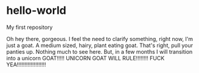 # hello-world
My first repository

Oh hey there, gorgeous. I feel the need to clarify something, right now, I'm just a goat. A medium sized, hairy, plant eating goat. That's right, pull your panties up. Nothing much to see here. But, in a few months I will transition into a unicorn GOAT!!!!! UNICORN GOAT WILL RULE!!!!!!!! FUCK YEA!!!!!!!!!!!!!!!!!!!

